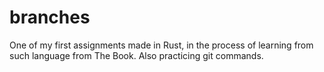 # branches

One of my first assignments made in Rust, in the process of learning from such language from The Book. Also practicing git commands.